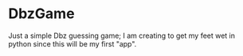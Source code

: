 # DbzGame
Just a simple Dbz guessing game; I am creating to get my feet wet in python since this will be my first "app".
